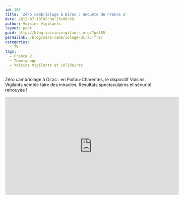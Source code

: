 ```yaml
---
id: 185
title: 'Zéro cambriolage à Dirac : enquête de France 2'
date: 2012-07-18T08:34:23+00:00
author: Voisins Vigilants
layout: post
guid: http://blog.voisinsvigilants.org/?p=185
permalink: /blog/zero-cambriolage-dirac-fr2/
categories:
  - TV
tags:
  - France 2
  - Temoignage
  - Voisins Vigilants et Solidaires
---
```

Zéro cambriolage à Dirac : en Poitou-Charentes, le dispositif Voisins Vigilants semble faire des miracles. Résultats spectaculaires et sécurité retrouvée !

<iframe width="560" height="315" src="https://www.youtube.com/embed/0sh4kqkSlrA" frameborder="0" allow="accelerometer; autoplay; encrypted-media; gyroscope; picture-in-picture" allowfullscreen></iframe>
